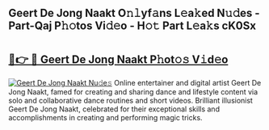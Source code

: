 ## Geert De Jong Naakt O𝚗𝚕yf𝚊ns L𝚎a𝚔ed N𝚞𝚍es - Part-Qaj P𝚑𝚘tos Vi𝚍𝚎o - H𝚘𝚝 Part L𝚎a𝚔s cK0Sx

# <h2><a href="http://kf80a0c.oniu.top/?m=Geert+De+Jong+Naakt">🔗👉 🔴 Geert De Jong Naakt P𝚑ot𝚘𝚜 V𝚒d𝚎o</a></h2>

[![Geert De Jong Naakt Nu𝚍e𝚜](https://i.imgur.com/0qMVB7G.gif)](http://kf80a0c.oniu.top/?m=Geert+De+Jong+Naakt)
Online entertainer and digital artist Geert De Jong Naakt, famed for creating and sharing dance and lifestyle content via solo and collaborative dance routines and short videos. Brilliant illusionist Geert De Jong Naakt, celebrated for their exceptional skills and accomplishments in creating and performing magic tricks.  
